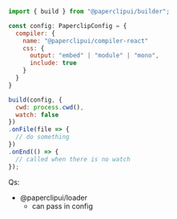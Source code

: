 

```javascript
import { build } from "@paperclipui/builder";

const config: PaperclipConfig = {
  compiler: {
    name: "@paperclipui/compiler-react"
    css: {
      output: "embed" | "module" | "mono",
      include: true
    }    
  }
}

build(config, {
  cwd: process.cwd(),
  watch: false
})
.onFile(file => {
  // do something
})
.onEnd(() => {
  // called when there is no watch
});

```


Qs:

- @paperclipui/loader
  - can pass in config 